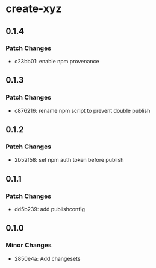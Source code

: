 # create-xyz

## 0.1.4

### Patch Changes

- c23bb01: enable npm provenance

## 0.1.3

### Patch Changes

- c876216: rename npm script to prevent double publish

## 0.1.2

### Patch Changes

- 2b52f58: set npm auth token before publish

## 0.1.1

### Patch Changes

- dd5b239: add publishconfig

## 0.1.0

### Minor Changes

- 2850e4a: Add changesets

